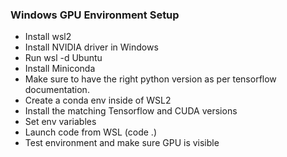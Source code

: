 ### Windows GPU Environment Setup
- Install wsl2 
- Install NVIDIA driver in Windows
- Run wsl -d Ubuntu
- Install Miniconda
- Make sure to have the right python version as per tensorflow documentation. 
- Create a conda env inside of WSL2
- Install the matching Tensorflow and CUDA versions
- Set env variables
- Launch code from WSL (code .)
- Test environment and make sure GPU is visible